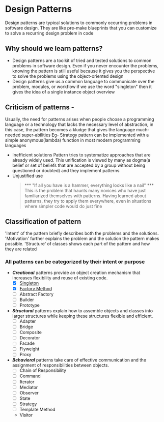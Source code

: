 # Design Patterns
Design patterns are typical solutions to commonly occurring problems in software design. They are like pre-make blueprints that you can customize to solve a recurring design problem in code

## Why should we learn patterns?

* Design patterns are a toolkit of tried and tested solutions to common problems in software design. Even if you never encounter the problems, knowing the pattern is still useful because it gives you the perspective to solve the problems using the object-oriented design
* Design patterns give us a common language to communicate over the problem, modules, or workflow if we use the word "singleton" then it gives the idea of a single instance object overview

## Criticism of patterns -

Usually, the need for patterns arises when people choose a programming language or a technology that lacks the necessary level of abstraction, in this case, the pattern becomes a kludge that gives the language much-needed super-abilities
Eg- Strategy pattern can be implemented with a simple anonymous(lambda) function in most modern programming languages
* Inefficient solutions
    Pattern tries to systematize approaches that are already widely used. This unification is viewed by many as dogma(a belief or set of beliefs that are accepted by a group without being questioned or doubted) and they implement patterns
* Unjustified use
    > *** "If all you have is a hammer, everything looks like a nail" ***
    This is the problem that haunts many novices who have just familiarized themselves with patterns. Having learned about patterns, they try to apply them everywhere, even in situations where simpler code would do just fine
    

## Classification of pattern
'Intent' of the pattern briefly describes both the problems and the solutions.
'Motivation' further explains the problem and the solution the pattern makes possible.
'Structure' of classes shows each part of the pattern and how they are related

### All patterns can be categorized by their intent or purpose
* ***Creational*** patterns provide an object creation mechanism that increases flexibility and reuse of existing code.
    - [x] [Singleton](https://github.com/OmPatil-88/Design-Patterns/tree/master/Singleton)
    - [x] [Factory Method](https://github.com/OmPatil-88/Design-Patterns/tree/master/Factory%20Method)
    - [ ] Abstract Factory
    - [ ] Builder
    - [ ] Prototype
* ***Structural*** patterns explain how to assemble objects and classes into larger structures while keeping these structures flexible and efficient.
    - [ ] Adapter
    - [ ] Bridge
    - [ ] Composite
    - [ ] Decorator
    - [ ] Facade
    - [ ] Flyweight
    - [ ] Proxy
* ***Behavioral*** patterns take care of effective communication and the assignment of responsibilities between objects.
    - [ ] Chain of Responsibility
    - [ ] Command
    - [ ] Iterator
    - [ ] Mediator
    - [ ] Observer
    - [ ] State
    - [ ] Strategy
    - [ ] Template Method
    - Visitor
